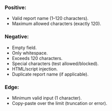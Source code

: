 ### Positive:
* Valid report name (1–120 characters).
* Maximum allowed characters (exactly 120).

### Negative:
* Empty field.
* Only whitespace.
* Exceeds 120 characters.
* Special characters (test allowed/blocked).
* HTML/script injection.
* Duplicate report name (if applicable).

### Edge:
* Minimum valid input (1 character).
* Copy-paste over the limit (truncation or error).